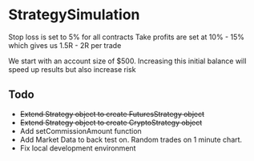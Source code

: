 # StrategySimulation

Stop loss is set to 5% for all contracts
Take profits are set at 10% - 15% which gives us 1.5R - 2R per trade

We start with an account size of $500. Increasing this initial balance will speed up results but also increase risk

## Todo
* ~~Extend Strategy object to create FuturesStrategy object~~
* ~~Extend Strategy object to create CryptoStrategy object~~
* Add setCommissionAmount function
* Add Market Data to back test on. Random trades on 1 minute chart.
* Fix local development environment
